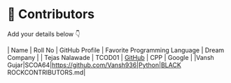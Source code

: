 # 👥 Contributors

Add your details below 👇

| Name | Roll No | GitHub Profile | Favorite Programming Language | Dream Company |
| Tejas Nalawade | TCOD01 | [GitHub](https://github.com/Tejas-Santosh-Nalawade) | CPP | Google |
|Vansh Gujar|SCOA64|https://github.com/Vansh936|Python|BLACK ROCKCONTRIBUTORS.md|

